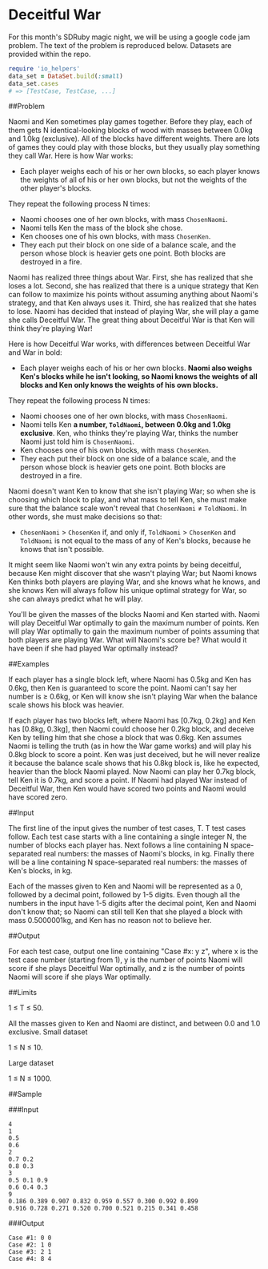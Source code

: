 # Deceitful War

For this month's SDRuby magic night, we will be using a google code jam problem.
The text of the problem is reproduced below. Datasets are provided within the
repo.

```ruby
require 'io_helpers'
data_set = DataSet.build(:small)
data_set.cases
# => [TestCase, TestCase, ...]
```

##Problem


Naomi and Ken sometimes play games together. Before they play, each of them gets
N identical-looking blocks of wood with masses between 0.0kg and 1.0kg
(exclusive). All of the blocks have different weights. There are lots of games
they could play with those blocks, but they usually play something they call
War. Here is how War works:

- Each player weighs each of his or her own blocks, so each player knows the
weights of all of his or her own blocks, but not the weights of the other
player's blocks.

They repeat the following process N times:

- Naomi chooses one of her own blocks, with mass `ChosenNaomi`.
- Naomi tells Ken the mass of the block she chose.
- Ken chooses one of his own blocks, with mass `ChosenKen`.
- They each put their block on one side of a balance scale, and the person whose
  block is heavier gets one point.  Both blocks are destroyed in a fire.


Naomi has realized three things about War. First, she has realized that she
loses a lot. Second, she has realized that there is a unique strategy that Ken
can follow to maximize his points without assuming anything about Naomi's
strategy, and that Ken always uses it. Third, she has realized that she hates to
lose. Naomi has decided that instead of playing War, she will play a game she
calls Deceitful War. The great thing about Deceitful War is that Ken will think
they're playing War!

Here is how Deceitful War works, with differences between Deceitful War and War
in bold:

- Each player weighs each of his or her own blocks. **Naomi also weighs Ken's blocks
while he isn't looking, so Naomi knows the weights of all blocks and Ken only
knows the weights of his own blocks.**

They repeat the following process N times:

- Naomi chooses one of her own blocks, with mass `ChosenNaomi`.
- Naomi tells Ken **a number, `ToldNaomi`, between 0.0kg and 1.0kg exclusive**.
  Ken, who thinks they're playing War, thinks the number Naomi just told him is
  `ChosenNaomi`.
- Ken chooses one of his own blocks, with mass `ChosenKen`.
- They each put their block on one side of a balance scale, and the person whose
  block is heavier gets one point. Both blocks are destroyed in a fire.

Naomi doesn't want Ken to know that she isn't playing War; so when she is
choosing which block to play, and what mass to tell Ken, she must make sure that
the balance scale won't reveal that `ChosenNaomi` ≠ `ToldNaomi`. In other words,
she must make decisions so that:

- `ChosenNaomi` > `ChosenKen` if, and only if, `ToldNaomi` > `ChosenKen` and
  `ToldNaomi` is not equal to the mass of any of Ken's blocks, because he knows
  that isn't possible.

It might seem like Naomi won't win any extra points by being deceitful, because
Ken might discover that she wasn't playing War; but Naomi knows Ken thinks both
players are playing War, and she knows what he knows, and she knows Ken will
always follow his unique optimal strategy for War, so she can always predict
what he will play.

You'll be given the masses of the blocks Naomi and Ken started with. Naomi will
play Deceitful War optimally to gain the maximum number of points. Ken will play
War optimally to gain the maximum number of points assuming that both players
are playing War. What will Naomi's score be? What would it have been if she had
played War optimally instead?

##Examples

If each player has a single block left, where Naomi has 0.5kg and Ken has 0.6kg,
then Ken is guaranteed to score the point. Naomi can't say her number is ≥
0.6kg, or Ken will know she isn't playing War when the balance scale shows his
block was heavier.

If each player has two blocks left, where Naomi has [0.7kg, 0.2kg] and Ken has
[0.8kg, 0.3kg], then Naomi could choose her 0.2kg block, and deceive Ken by
telling him that she chose a block that was 0.6kg. Ken assumes Naomi is telling
the truth (as in how the War game works) and will play his 0.8kg block to score
a point. Ken was just deceived, but he will never realize it because the balance
scale shows that his 0.8kg block is, like he expected, heavier than the block
Naomi played. Now Naomi can play her 0.7kg block, tell Ken it is 0.7kg, and
score a point. If Naomi had played War instead of Deceitful War, then Ken would
have scored two points and Naomi would have scored zero.

##Input

The first line of the input gives the number of test cases, T. T test cases
follow. Each test case starts with a line containing a single integer N, the
number of blocks each player has. Next follows a line containing N
space-separated real numbers: the masses of Naomi's blocks, in kg. Finally there
will be a line containing N space-separated real numbers: the masses of Ken's
blocks, in kg.

Each of the masses given to Ken and Naomi will be represented as a 0, followed
by a decimal point, followed by 1-5 digits. Even though all the numbers in the
input have 1-5 digits after the decimal point, Ken and Naomi don't know that; so
Naomi can still tell Ken that she played a block with mass 0.5000001kg, and Ken
has no reason not to believe her.

##Output

For each test case, output one line containing "Case #x: y z", where x is the
test case number (starting from 1), y is the number of points Naomi will score
if she plays Deceitful War optimally, and z is the number of points Naomi will
score if she plays War optimally.

##Limits

1 ≤ T ≤ 50.

All the masses given to Ken and Naomi are distinct, and between 0.0 and 1.0
exclusive.
Small dataset

1 ≤ N ≤ 10.

Large dataset

1 ≤ N ≤ 1000.

##Sample


###Input

```
4
1
0.5
0.6
2
0.7 0.2
0.8 0.3
3
0.5 0.1 0.9
0.6 0.4 0.3
9
0.186 0.389 0.907 0.832 0.959 0.557 0.300 0.992 0.899
0.916 0.728 0.271 0.520 0.700 0.521 0.215 0.341 0.458
```

###Output

```
Case #1: 0 0
Case #2: 1 0
Case #3: 2 1
Case #4: 8 4
```
